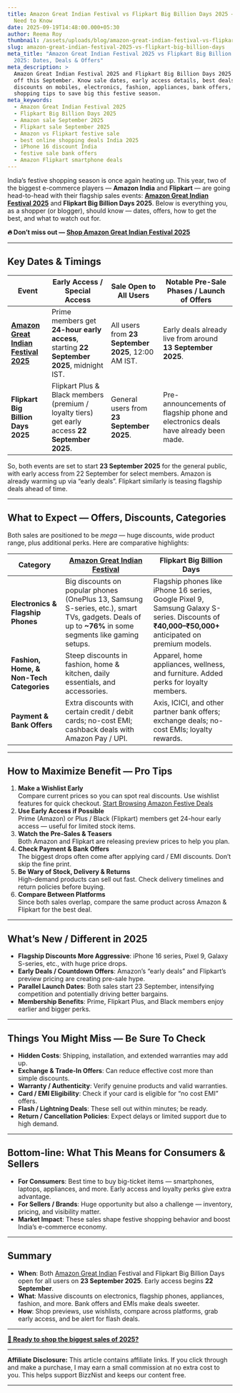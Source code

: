 ```yaml
---
title: Amazon Great Indian Festival vs Flipkart Big Billion Days 2025 — What You
  Need to Know
date: 2025-09-19T14:48:00.000+05:30
author: Reema Roy
thumbnail: /assets/uploads/blog/amazon-great-indian-festival-vs-flipkart-big-billion-days-2025-—-what-you-need-to-know.png
slug: amazon-great-indian-festival-2025-vs-flipkart-big-billion-days
meta_title: "Amazon Great Indian Festival 2025 vs Flipkart Big Billion Days
  2025: Dates, Deals & Offers"
meta_description: >
  Amazon Great Indian Festival 2025 and Flipkart Big Billion Days 2025 both kick
  off this September. Know sale dates, early access details, best deals,
  discounts on mobiles, electronics, fashion, appliances, bank offers, and
  shopping tips to save big this festive season.
meta_keywords:
  - Amazon Great Indian Festival 2025
  - Flipkart Big Billion Days 2025
  - Amazon sale September 2025
  - Flipkart sale September 2025
  - Amazon vs Flipkart festive sale
  - best online shopping deals India 2025
  - iPhone 16 discount India
  - festive sale bank offers
  - Amazon Flipkart smartphone deals
---
```

India’s festive shopping season is once again heating up. This year, two of the biggest e-commerce players — **Amazon India** and **Flipkart** — are going head-to-head with their flagship sales events: **[Amazon Great Indian Festival 2025](https://www.amazon.in/events/greatindianfestival?ref=ac_in_carousel-SLOT9&tag=bizznist-21)** and **Flipkart Big Billion Days 2025**. Below is everything you, as a shopper (or blogger), should know — dates, offers, how to get the best, and what to watch out for.

**🔥 Don’t miss out — [Shop Amazon Great Indian Festival 2025](https://www.amazon.in/events/greatindianfestival?ref=ac_in_carousel-SLOT9&tag=bizznist-21)**

- - -

## Key Dates & Timings

| Event                                                                                                                              | Early Access / Special Access                                                                   | Sale Open to All Users                              | Notable Pre-Sale Phases / Launch of Offers                                        |
| ---------------------------------------------------------------------------------------------------------------------------------- | ----------------------------------------------------------------------------------------------- | --------------------------------------------------- | --------------------------------------------------------------------------------- |
| **[Amazon Great Indian Festival 2025](https://www.amazon.in/events/greatindianfestival?ref=ac_in_carousel-SLOT9&tag=bizznist-21)** | Prime members get **24-hour early access**, starting **22 September 2025**, midnight IST.       | All users from **23 September 2025**, 12:00 AM IST. | Early deals already live from around **13 September 2025**.                       |
| **Flipkart Big Billion Days 2025**                                                                                                 | Flipkart Plus & Black members (premium / loyalty tiers) get early access **22 September 2025**. | General users from **23 September 2025**.           | Pre-announcements of flagship phone and electronics deals have already been made. |

So, both events are set to start **23 September 2025** for the general public, with early access from 22 September for select members. Amazon is already warming up via “early deals”. Flipkart similarly is teasing flagship deals ahead of time.

- - -

## What to Expect — Offers, Discounts, Categories

Both sales are positioned to be *mega* — huge discounts, wide product range, plus additional perks. Here are comparative highlights:

| Category                                 | [Amazon Great Indian Festival](https://www.amazon.in/events/greatindianfestival?ref=ac_in_carousel-SLOT9&tag=bizznist-21)                              | Flipkart Big Billion Days                                                                                                                        |
| ---------------------------------------- | ------------------------------------------------------------------------------------------------------------------------------------------------------ | ------------------------------------------------------------------------------------------------------------------------------------------------ |
| **Electronics & Flagship Phones**        | Big discounts on popular phones (OnePlus 13, Samsung S-series, etc.), smart TVs, gadgets. Deals of up to **~76%** in some segments like gaming setups. | Flagship phones like iPhone 16 series, Google Pixel 9, Samsung Galaxy S-series. Discounts of **₹40,000–₹50,000+** anticipated on premium models. |
| **Fashion, Home, & Non-Tech Categories** | Steep discounts in fashion, home & kitchen, daily essentials, and accessories.                                                                         | Apparel, home appliances, wellness, and furniture. Added perks for loyalty members.                                                              |
| **Payment & Bank Offers**                | Extra discounts with certain credit / debit cards; no-cost EMI; cashback deals with Amazon Pay / UPI.                                                  | Axis, ICICI, and other partner bank offers; exchange deals; no-cost EMIs; loyalty rewards.                                                       |

- - -

## How to Maximize Benefit — Pro Tips

1. **Make a Wishlist Early**\
   Compare current prices so you can spot real discounts. Use wishlist features for quick checkout. [Start Browsing Amazon Festive Deals](https://www.amazon.in/events/greatindianfestival?ref=ac_in_carousel-SLOT9&tag=bizznist-21)
2. **Use Early Access if Possible**\
   Prime (Amazon) or Plus / Black (Flipkart) members get 24-hour early access — useful for limited stock items.
3. **Watch the Pre-Sales & Teasers**\
   Both Amazon and Flipkart are releasing preview prices to help you plan.
4. **Check Payment & Bank Offers**\
   The biggest drops often come after applying card / EMI discounts. Don’t skip the fine print.
5. **Be Wary of Stock, Delivery & Returns**\
   High-demand products can sell out fast. Check delivery timelines and return policies before buying.
6. **Compare Between Platforms**\
   Since both sales overlap, compare the same product across Amazon & Flipkart for the best deal.

- - -

## What’s New / Different in 2025

* **Flagship Discounts More Aggressive**: iPhone 16 series, Pixel 9, Galaxy S-series, etc., with huge price drops.  
* **Early Deals / Countdown Offers**: Amazon’s “early deals” and Flipkart’s preview pricing are creating pre-sale hype.  
* **Parallel Launch Dates**: Both sales start 23 September, intensifying competition and potentially driving better bargains.  
* **Membership Benefits**: Prime, Flipkart Plus, and Black members enjoy earlier and bigger perks.  

- - -

## Things You Might Miss — Be Sure To Check

* **Hidden Costs**: Shipping, installation, and extended warranties may add up.  
* **Exchange & Trade-In Offers**: Can reduce effective cost more than simple discounts.  
* **Warranty / Authenticity**: Verify genuine products and valid warranties.  
* **Card / EMI Eligibility**: Check if your card is eligible for “no cost EMI” offers.  
* **Flash / Lightning Deals**: These sell out within minutes; be ready.  
* **Return / Cancellation Policies**: Expect delays or limited support due to high demand.  

- - -

## Bottom-line: What This Means for Consumers & Sellers

* **For Consumers**: Best time to buy big-ticket items — smartphones, laptops, appliances, and more. Early access and loyalty perks give extra advantage.  
* **For Sellers / Brands**: Huge opportunity but also a challenge — inventory, pricing, and visibility matter.  
* **Market Impact**: These sales shape festive shopping behavior and boost India’s e-commerce economy.  

- - -

## Summary

* **When**: Both [Amazon Great Indian](https://www.amazon.in/events/greatindianfestival?ref=ac_in_carousel-SLOT9&tag=bizznist-21) Festival and Flipkart Big Billion Days open for all users on **23 September 2025**. Early access begins **22 September**.  
* **What**: Massive discounts on electronics, flagship phones, appliances, fashion, and more. Bank offers and EMIs make deals sweeter.  
* **How**: Shop previews, use wishlists, compare across platforms, grab early access, and be alert for flash deals.  

- - -

**[🎉 Ready to shop the biggest sales of 2025?](https://www.amazon.in/events/greatindianfestival?ref=ac_in_carousel-SLOT9&tag=bizznist-21)**[](https://www.amazon.in/events/greatindianfestival?ref=ac_in_carousel-SLOT9&tag=bizznist-21)[](https://www.amazon.in/events/greatindianfestival?ref=ac_in_carousel-SLOT9&tag=bizznist-21)

- - -

**Affiliate Disclosure:** This article contains affiliate links. If you click through and make a purchase, I may earn a small commission at no extra cost to you. This helps support BizzNist and keeps our content free.

- - -
